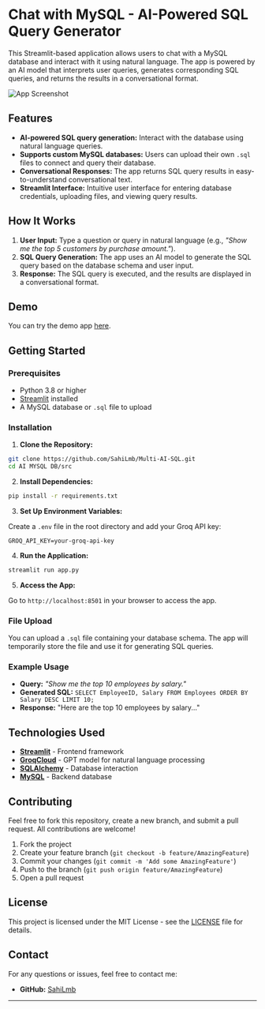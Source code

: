 # Chat with MySQL - AI-Powered SQL Query Generator

This Streamlit-based application allows users to chat with a MySQL database and interact with it using natural language. The app is powered by an AI model that interprets user queries, generates corresponding SQL queries, and returns the results in a conversational format.

![App Screenshot](path-to-your-screenshot.png)

## Features

- **AI-powered SQL query generation:** Interact with the database using natural language queries.
- **Supports custom MySQL databases:** Users can upload their own `.sql` files to connect and query their database.
- **Conversational Responses:** The app returns SQL query results in easy-to-understand conversational text.
- **Streamlit Interface:** Intuitive user interface for entering database credentials, uploading files, and viewing query results.

## How It Works

1. **User Input:** Type a question or query in natural language (e.g., *"Show me the top 5 customers by purchase amount."*).
2. **SQL Query Generation:** The app uses an AI model to generate the SQL query based on the database schema and user input.
3. **Response:** The SQL query is executed, and the results are displayed in a conversational format.

## Demo

You can try the demo app [here](https://example-demo-link.com).

## Getting Started

### Prerequisites

- Python 3.8 or higher
- [Streamlit](https://docs.streamlit.io/library/get-started/installation) installed
- A MySQL database or `.sql` file to upload

### Installation

1. **Clone the Repository:**

```bash
git clone https://github.com/SahiLmb/Multi-AI-SQL.git
cd AI MYSQL DB/src
```

2. **Install Dependencies:**

```bash
pip install -r requirements.txt
```

3. **Set Up Environment Variables:**

Create a `.env` file in the root directory and add your Groq API key:

```env
GROQ_API_KEY=your-groq-api-key
```

4. **Run the Application:**

```bash
streamlit run app.py
```

5. **Access the App:**

Go to `http://localhost:8501` in your browser to access the app.

### File Upload

You can upload a `.sql` file containing your database schema. The app will temporarily store the file and use it for generating SQL queries.

### Example Usage

- **Query:** *"Show me the top 10 employees by salary."*
- **Generated SQL:** `SELECT EmployeeID, Salary FROM Employees ORDER BY Salary DESC LIMIT 10;`
- **Response:** "Here are the top 10 employees by salary..."

## Technologies Used

- **[Streamlit](https://streamlit.io/)** - Frontend framework
- **[GroqCloud](https://console.groq.com/playground/)** - GPT model for natural language processing
- **[SQLAlchemy](https://www.sqlalchemy.org/)** - Database interaction
- **[MySQL](https://www.mysql.com/)** - Backend database

## Contributing

Feel free to fork this repository, create a new branch, and submit a pull request. All contributions are welcome!

1. Fork the project
2. Create your feature branch (`git checkout -b feature/AmazingFeature`)
3. Commit your changes (`git commit -m 'Add some AmazingFeature'`)
4. Push to the branch (`git push origin feature/AmazingFeature`)
5. Open a pull request

## License

This project is licensed under the MIT License - see the [LICENSE](LICENSE) file for details.

## Contact

For any questions or issues, feel free to contact me:

- **GitHub:** [SahiLmb](https://github.com/SahiLmb)
---

